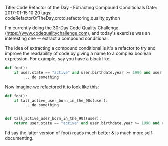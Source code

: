 Title: Code Refactor of the Day - Extracting Compound Conditionals
Date: 2017-01-15 10:20
tags: codeRefactorOfTheDay,crotd,refactoring,quality,python

I'm currently doing the 30-Day Code Quality Challenge (<https://www.codequalitychallenge.com>), and today's exercise was
an interesting one -- extract a compound conditional.

The idea of extracting a compound conditional is it's a refactor to try and improve the readability of code by giving a
name to a complex boolean expression. For example, say you have a block like:

```python
def foo():
    if user.state == "active" and user.birthdate.year >= 1990 and user.birthdate.year < 2000 and user.height_in_inches > 72:
        ... do something
```

Now imagine we refactored it to look like this:

```python
def foo():
    if tall_active_user_born_in_the_90s(user):
        ... do something


def tall_active_user_born_in_the_90s(user):
    return user.state == "active" and user.birthdate.year >= 1990 and user.birthdate.year < 2000 and user.height_in_inches > 72
```

I'd say the latter version of foo() reads much better & is much more self-documenting.
